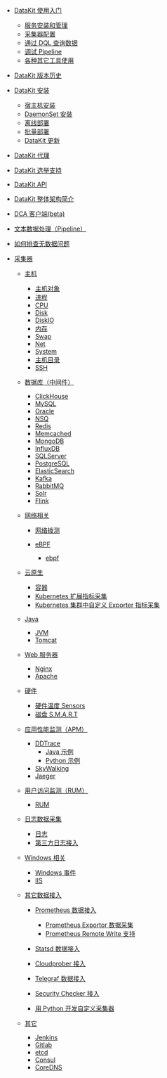
- [DataKit 使用入门]()

	- [服务安装和管理](datakit-service-how-to)
	- [采集器配置](datakit-conf-how-to)
	- [通过 DQL 查询数据](datakit-dql-how-to)
	- [调试 Pipeline](datakit-pl-how-to)
	- [各种其它工具使用](datakit-tools-how-to)

- [DataKit 版本历史](changelog)

- [DataKit 安装]()

  - [宿主机安装](datakit-install)
  - [DaemonSet 安装](datakit-daemonset-deploy)
  - [离线部署](datakit-offline-install)
  - [批量部署](datakit-batch-deploy)
  - [DataKit 更新](datakit-update)

- [DataKit 代理](proxy)
- [DataKit 选举支持](election)
- [DataKit API](apis)
- [DataKit 整体架构简介](datakit-arch)
- [DCA 客户端(beta)](dca)
- [文本数据处理（Pipeline）](pipeline)
- [如何排查无数据问题](why-no-data)
- [采集器]()

  - [主机]()

    - [主机对象](hostobject)
    - [进程](host_processes)
    - [CPU](cpu)
    - [Disk](disk)
    - [DiskIO](diskio)
    - [内存](mem)
    - [Swap](swap)
    - [Net](net)
    - [System](system)
    - [主机目录](hostdir)
    - [SSH](ssh)

  - [数据库（中间件）]()

    - [ClickHouse](clickhousev1)
    - [MySQL](mysql)
    - [Oracle](oracle)
    - [NSQ](nsq)
    - [Redis](redis)
    - [Memcached](memcached)
    - [MongoDB](mongodb)
    - [InfluxDB](influxdb)
    - [SQLServer](sqlserver)
    - [PostgreSQL](postgresql)
    - [ElasticSearch](elasticsearch)
    - [Kafka](kafka)
    - [RabbitMQ](rabbitmq)
    - [Solr](solr)
    - [Flink](flinkv1)

  - [网络相关]()

    - [网络拨测](dialtesting)

	- [eBPF]()

		- [ebpf](ebpf)

  - [云原生]()

    - [容器](container)
    - [Kubernetes 扩展指标采集](kubernetes-x)
    - [Kubernetes 集群中自定义 Exporter 指标采集](kubernetes-prom)

  - [Java]()

    - [JVM](jvm)
    - [Tomcat](tomcat)

  - [Web 服务器]()

    - [Nginx](nginx)
    - [Apache](apache)

  - [硬件]()

    - [硬件温度 Sensors](sensors)
    - [磁盘 S.M.A.R.T](smart)

  - [应用性能监测（APM）]()

    - [DDTrace](ddtrace)
      - [Java 示例](ddtrace-java)
      - [Python 示例](ddtrace-python)
    - [SkyWalking](skywalking)
    - [Jaeger](jaeger)

  - [用户访问监测（RUM）]()

    - [RUM](rum)

  - [日志数据采集]()

    - [日志](logging)
    - [第三方日志接入](logstreaming)

  - [Windows 相关]()

    - [Windows 事件](windows_event)
    - [IIS](iis)

  - [其它数据接入]()

    - [Prometheus 数据接入]()

      - [Prometheus Exportor 数据采集](prom)
      - [Prometheus Remote Write 支持](prom_remote_write)

    - [Statsd 数据接入](statsd)
    - [Cloudprober 接入](cloudprober)
    - [Telegraf 数据接入](telegraf)
    - [Security Checker 接入](sec-checker)
    - [用 Python 开发自定义采集器](pythond)

  - [其它]()
    - [Jenkins](jenkins)
    - [Gitlab](gitlab)
    - [etcd](etcd)
    - [Consul](consul)
    - [CoreDNS](coredns)
